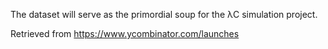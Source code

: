The dataset will serve as the primordial soup for the λC simulation project.

Retrieved from https://www.ycombinator.com/launches